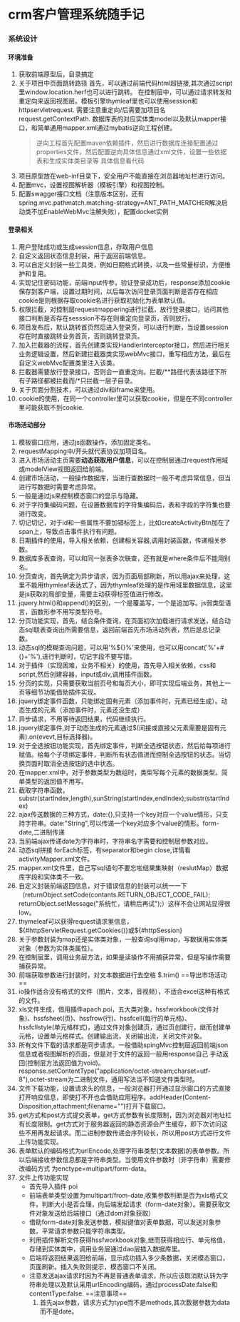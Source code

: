 # crm客户管理系统随手记
### 系统设计
#### 环境准备
1. 获取前端原型后，目录搞定
2. 关于项目中页面跳转路径
   首先，可以通过前端代码html超链接,其次通过script里window.location.herf也可以进行跳转。 
   在控制层中，可以通过请求转发和重定向来返回视图层。模板引擎thymleaf里也可以使用session和httpservletrequest.
   需要注意重定向/后需要加项目名 request.getContextPath.
   数据库表的对应实体类model以及默认mapper接口，和简单通用mapper.xml通过mybatis逆向工程创建。
   > 逆向工程首先配置maven依赖插件，然后进行数据库连接配置通过properties文件，然后配置逆向具体信息通过xml文件，设置一些依据表和生成实体类目录等
   > 具体信息看代码
3. 项目原型放在web-inf目录下，安全用户不能直接在浏览器地址栏进行访问。
4. 配置mvc，设置视图解析器（模板引擎）和视图控制。
5. 配置swagger接口文档（注意版本区别，还有spring.mvc.pathmatch.matching-strategy=ANT_PATH_MATCHER解决启动类不加EnableWebMvc注解失败），配置docket实例
#### 登录相关
1. 用户登陆成功或生成session信息，存取用户信息
2. 自定义返回状态信息封装，用于返回前端信息。
3. 可以自定义封装一些工具类，例如日期格式转换，以及一些常量标识，方便维护和复用。
4. 实现记住密码功能，前端input传参，验证登录成功后，response添加cookie保存到客户端，设置过期时间，以后每次访问登录页面判断是否存在相应cookie是则根据存取cookie名进行获取初始化为表单默认值。
5. 权限拦截，对控制层requestmappering进行拦截，放行登录接口，访问其他接口判断是否存在sesssion不存在则重定向登录页，否则放行。
6. 项目发布后，默认跳转首页然后进入登录页，可以进行判断，当设置session存在时直接跳转业务首页，否则跳转登录页。
7. 加入拦截器的流程，首先创建类实现HandlerInterceptor接口，然后进行相关业务逻辑设置，然后新建拦截器类实现webMvc接口，重写相应方法，最后在自定义webMvc配置类里注入该类。
8. 拦截器需要放行登录接口，否则会一直重定向。拦截/**路径代表该路径下所有子路径都被拦截而/*只拦截一层子目录。
9. 关于页面分割技术，可以通过div和iframe来使用。
10. cookie的使用，在同一个controller里可以获取cookie，但是在不同controller里可能获取不到cookie.

#### 市场活动部分
1. 模板窗口应用，通过js函数操作，添加固定类名。
2. requestMapping中/开头就代表协议加项目名。
3. 进入市场活动主页需要**动态获取用户信息**，可以在控制层通过request作用域或modelView视图返回给前端。
4. 创建市场活动，一般操作数据库，当进行查数据时一般不考虑异常信息，但当进行写数据时需要考虑异常。
5. 一般是通过js来控制模态窗口的显示与隐藏。
6. 对于字符集编码问题，在设置数据库的字符集编码后，表和字段的字符集也要进行改变。
7. 切记切记，对于id和一些属性不要加错标签上，比如createActivityBtn加在了span上，导致点击事件执行有问题。
8. 日期插件的使用，导入相关依赖，创建相关容器,调用封装函数，传递相关参数。
9. 数据库多表查询，可以和同一张表多次联查，还有就是where条件后不能用别名。
10. 分页查询，首先确定为异步请求，因为页面局部刷新，所以用ajax来处理，这里不能用thymleaf表达式了，因为thymleaf处理的是作用域里数据信息，这里是js获取的局部变量，需要主动获得标签值进行修改。
11. jquery.html()和append()的区别，一个是覆盖写，一个是追加写。js弱类型语言，函数形参不用写类型符号。
12. 分页功能实现，首先，结合条件查询，在页面初次加载进行请求发送，结合动态sql联表查询出所需要信息，返回前端首先市场活动列表，然后是总记录数。
13. 动态sql的模糊查询问题，可以用'%${}%'来使用，也可以用concat('%'+#{}+'%'),进行判断时，切记字段不要写错。
14. 对于插件（实现困难，业务不相关）的使用，首先导入相关依赖，css和script,然后创建容器，input或div,调用插件函数。
15. 分页的实现，只需要获取当前页号和每页大小，即可实现后端业务，其他上一页等细节功能借助插件实现。
16. jquery绑定事件函数，只能绑定固有元素（添加事件时，元素已经生成）。动态生成的元素（添加事件时，元素还没生成）
17. 异步请求，不用等待返回结果，代码继续执行。
18. jquery绑定事件,对于动态生成的元素通过$(间接或直接父元素需要是固有元素).on(evevt,目标选择器)。
19. 对于全选按钮功能实现，首先绑定事件，判断全选按钮状态，然后给每项进行赋值。给每个子项绑定事件，判断所有状态值进而控制全选按钮的状态。当切换页面时取消全选按钮的选中状态。
20. 在mapper.xml中，对于参数类型为数组时，类型写每个元素的数据类型。简单类型的返回值不用写。
21. 截取字符串函数，substr(startIndex,length),sunString(startIndex,endIndex);substr(startIndex)
22. ajax传送数据的三种方式，date:{},只支持一个key对应一个value情形，只支持字符串。date:"String",可以传递一个key对应多个value的情形。form-date,二进制传递
23. 当前端ajax传递date为字符串时，字符串名字需要和控制层参数对应。
24. 动态sql拼接 forEach标签，有separator和begin close,详情看activityMapper.xml文件。
25. mapper.xml文件里，自己写sql语句不要忘啦结果集映射（reslutMap）数据库字段和实体类不一致。
26. 自定义封装前端返回信息，对于错误信息的封装可以统一一下（returnObject.setCode(contants.RETURN_OBJECT_CODE_FAIL); 
    returnObject.setMessage("系统忙，请稍后再试");）这样不会让网站显得很low。
27. thymeleaf可以获得request请求里信息，${#httpServletRequest.getCookies()}或${#httpSession}
28. 关于参数封装为map还是实体类对象，一般查询sql用map，写数据用实体类对象（参数为实体类属性）。
29. 在控制层里，调用业务层方法，如果是读操作不用捕获异常，但是写操作需要捕获异常。
30. 前端获取参数进行封装时，对文本数据进行去空格 $.trim()
==导出市场活动==    
31. io操作适合没有格式的文件（图片，文本，音视频），不适合excel这种有格式的文件。
32. xls文件生成，借用插件apach.poi，五大类对象，hssfworkbook(文件对象)、hssfsheet(页)、hssfrow(行)、hssfcell(每行的单元格)、
    hssfcllstyle(单元格样式)，通过文件对象创建页，通过页创建行，继而创建单元格，设置单元格样式。创建输出流，关闭输出流，关闭文件对象。
33. 所有文件下载的请求都是同步请求。一般借助spingMvc控制层返回前端json信息或者视图解析的页面，但是对于文件的返回一般用response自己
    手动返回(控制层方法返回值为void)。response.setContentType("application/octet-stream;charset=utf-8"),octet-stream为二进制文件，通用写法当不知道文件类型时。
34. 文件下载功能，设置请求头的信息，一般浏览器打开通过显示窗口的方式直接打开响应信息，即使打不开也会借助应用程序。addHeader(Content-Disposition,attachment;filename="")打开下载窗口。
35. get方式和post方式提交表单，get方式参数有长度限制，因为浏览器对地址栏有长度限制。get方式对于服务器返回的静态资源会产生缓存，即下次访问这些不用再发起请求。而二进制参数传递会序列较长，所以用post方式进行文件上传功能实现。
36. 表单默认的编码格式为urlEncode,处理字符串类型(文本数据)的表单参数。所以后端接收参数信息都是字符串类型。当使用文件参数时（非字符串）需要修改编码方式
为enctype=multipart/form-data。
37. 文件上传功能实现
    - 首先导入插件 poi
    - 前端表单类型设置为multipart/from-date,收集参数判断是否为xls格式文件，判断大小是否合理，向后端发起请求（form-date对象）。需要获取文件对象发送给后端接口（通过dom对象获取）   
    - 借助form-date对象发送参数，模拟键值对表单数据，可以发送对象参数。平常请求参数只能字符串类型。
    - 利用插件解析文件获得hssfworkbook对象,继而获得相应行、单元格值，存储到实体类中，调用业务层通过dao层插入数据库里。
    - 后端将返回结果返回给前端，显示成功插入多少条数据，关闭模态窗口，页面刷新。插入失败则提示，模态窗口不关闭。
    - 注意发送ajax请求时因为不再是普通表单请求，所以应该取消默认转为字符串处理以及默认采用urlEncoding编码，通过processDate:false和contentType:false.
    ==注意事项==
      1. 首先ajax参数，请求方式为type而不是methods,其次数据参数为data而不是date。
